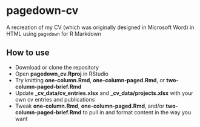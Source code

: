 # pagedown-cv
A recreation of my CV (which was originally designed in Microsoft Word) in HTML using `pagedown` for R Markdown

## How to use
- Download or clone the repository
- Open **pagedown_cv.Rproj** in RStudio
- Try knitting **one-column.Rmd**, **one-column-paged.Rmd**, or **two-column-paged-brief.Rmd**
- Update **_cv_data/cv_entries.xlsx** and **_cv_data/projects.xlsx** with your own cv entries and publications
- Tweak **one-column.Rmd**, **one-column-paged.Rmd**, and/or **two-column-paged-brief.Rmd** to pull in and format content in the way you want
